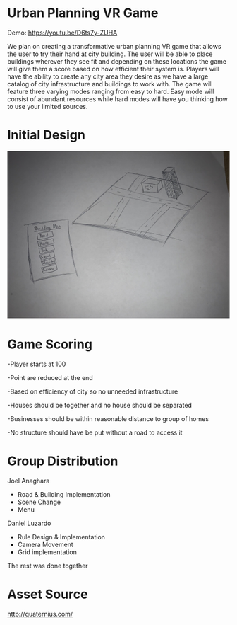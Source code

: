 
# Urban Planning VR Game

Demo: https://youtu.be/D6ts7y-ZUHA 

We plan on creating a transformative urban planning VR game that allows the user to try their hand at city building. The user will be able to place buildings wherever they see fit and depending on these locations the game will give them a score based on how efficient their system is. Players will have the ability to create any city area they desire as we have a large catalog of city infrastructure and buildings to work with. The game will feature three varying modes ranging from easy to hard. Easy mode will consist of abundant resources while hard modes will have you thinking how to use your limited sources.


# Initial Design

![alt text](https://github.com/Luzardo99/CS5331_VR_Proj2/blob/main/IMG_0509.jpg "design1")

# Game Scoring


  -Player starts at 100
  
  -Point are reduced at the end
  
  -Based on efficiency of city so no unneeded infrastructure
  
  -Houses should be together and no house should be separated
  
  -Businesses should be within reasonable distance to group of homes
  
  -No structure should have be put without a road to access it


# Group Distribution
Joel Anaghara
  - Road & Building Implementation
  - Scene Change
  - Menu



Daniel Luzardo
  - Rule Design & Implementation
  - Camera Movement
  - Grid implementation
  
  



The rest was done together

# Asset Source

http://quaternius.com/

